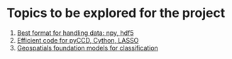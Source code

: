 # Topics to be explored for the project

1. [Best format for handling data: npy, hdf5](documents/topics/HPC_IO.md)
2. [Efficient code for pyCCD, Cython, LASSO](documents/topics/pyccd_computation_time.md)
3. [Geospatials foundation models for classification](documents/topics/goespatial_foundation_models.md)
